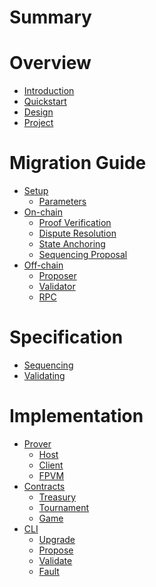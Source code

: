 # Summary

# Overview
- [Introduction](./introduction.md)
- [Quickstart](./quickstart.md)
- [Design](./design.md)
- [Project](./project.md)

# Migration Guide
- [Setup](./setup.md)
  - [Parameters](./parameters.md)
- [On-chain](./upgrade.md)
  - [Proof Verification](./verifier.md)
  - [Dispute Resolution](./dispute.md)
  - [State Anchoring](./treasury.md)
  - [Sequencing Proposal](./game.md)
- [Off-chain](./operate.md)
  - [Proposer](./proposer.md)
  - [Validator](./validator.md)
  - [RPC](./rpc.md)

# Specification
- [Sequencing]()
- [Validating]()

# Implementation
- [Prover]()
  - [Host]()
  - [Client]()
  - [FPVM]()
- [Contracts]()
  - [Treasury]()
  - [Tournament]()
  - [Game]()
- [CLI]()
  - [Upgrade]()
  - [Propose]()
  - [Validate]()
  - [Fault]()
